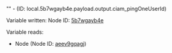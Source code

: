 "" - (ID: local.5b7wgayb4e.payload.output.ciam_pingOneUserId)

Variable written:
Node ID: [5b7wgayb4e](../nodes/5b7wgayb4e.md)

Variable reads:
* Node (Node ID: [aeev9gqagj](../nodes/aeev9gqagj.md))
